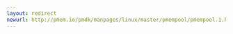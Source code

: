 ```yaml
---
layout: redirect
newurl: http://pmem.io/pmdk/manpages/linux/master/pmempool/pmempool.1.html
---
```

